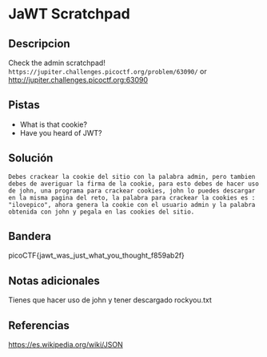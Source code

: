 # JaWT Scratchpad

## Descripcion
Check the admin scratchpad! `https://jupiter.challenges.picoctf.org/problem/63090/` or http://jupiter.challenges.picoctf.org:63090

## Pistas
- What is that cookie?
- Have you heard of JWT?

## Solución

```
Debes crackear la cookie del sitio con la palabra admin, pero tambien debes de averiguar la firma de la cookie, para esto debes de hacer uso de john, una programa para crackear cookies, john lo puedes descargar en la misma pagina del reto, la palabra para crackear la cookies es : "ilovepico", ahora genera la cookie con el usuario admin y la palabra obtenida con john y pegala en las cookies del sitio.
```

## Bandera
picoCTF{jawt_was_just_what_you_thought_f859ab2f}

## Notas adicionales
Tienes que hacer uso de john y tener descargado rockyou.txt

## Referencias
https://es.wikipedia.org/wiki/JSON